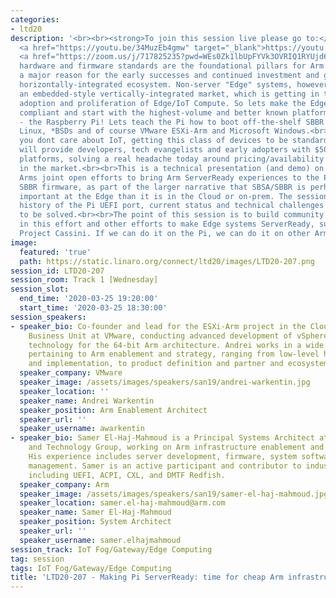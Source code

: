 ```yaml
---
categories:
- ltd20
description: '<br><br><strong>To join this session live please go to:</strong><br><ul><li>YouTube:
  <a href="https://youtu.be/34MuzEb4gmw" target="_blank">https://youtu.be/34MuzEb4gmw</a></li><li>Zoom:
  <a href="https://zoom.us/j/717825235?pwd=WEs0Zk1lbUpFYVk3OVRIQ1RYUjd6UT09" target="_blank">https://zoom.us/j/717825235?pwd=WEs0Zk1lbUpFYVk3OVRIQ1RYUjd6UT09</a></li></ul><br><br>DESCRIPTION<br>Arm
  hardware and firmware standards are the foundational pillars for Arm servers, and
  a major reason for the early successes and continued investment and growth of this
  horizontally-integrated ecosystem. Non-server "Edge" systems, however, are still
  an embedded-style vertically-integrated market, which is getting in the way of massive
  adoption and proliferation of Edge/IoT Compute. So lets make the Edge systems standards
  compliant and start with the highest-volume and better known platform of them all
  - the Raspberry Pi! Lets teach the Pi how to boot off-the-shelf SBBR -compliant
  Linux, *BSDs and of course VMware ESXi-Arm and Microsoft Windows.<br><br>Even if
  you dont care about IoT, getting this class of devices to be standards-compliant
  will provide developers, tech evangelists and early adopters with $50-$100 ServerReady
  platforms, solving a real headache today around pricing/availability of systems
  in the market.<br><br>This is a technical presentation (and demo) on VMwares and
  Arms joint open efforts to bring Arm ServerReady experiences to the Pi 4 as community-developed
  SBBR firmware, as part of the larger narrative that SBSA/SBBR is perhaps even more
  important at the Edge than it is in the Cloud or on-prem. The session covers the
  history of the Pi UEFI port, current status and technical challenges that remain
  to be solved.<br><br>The point of this session is to build community interest/participation
  in this effort and other efforts to make Edge systems ServerReady, such as Arms
  Project Cassini. If we can do it on the Pi, we can do it on other Arm boards too.'
image:
  featured: 'true'
  path: https://static.linaro.org/connect/ltd20/images/LTD20-207.png
session_id: LTD20-207
session_room: Track 1 [Wednesday]
session_slot:
  end_time: '2020-03-25 19:20:00'
  start_time: '2020-03-25 18:30:00'
session_speakers:
- speaker_bio: Co-founder and lead for the ESXi-Arm project in the Cloud Platform
    Business Unit at VMware, conducting advanced development of vSphere hypervisor
    technology for the 64-bit Arm architecture. Andrei works in a wide range of directions
    pertaining to Arm enablement and strategy, ranging from low-level hypervisor design
    and implementation, to product definition and partner and ecosystem engagement.
  speaker_company: VMware
  speaker_image: /assets/images/speakers/san19/andrei-warkentin.jpg
  speaker_location: ''
  speaker_name: Andrei Warkentin
  speaker_position: Arm Enablement Architect
  speaker_url: ''
  speaker_username: awarkentin
- speaker_bio: Samer El-Haj-Mahmoud is a Principal Systems Architect at Arm Architecture
    and Technology Group, working on Arm infrastructure enablement and industry standards.
    His experience includes server development, firmware, system software, and hardware
    management. Samer is an active participant and contributor to industry standards,
    including UEFI, ACPI, CXL, and DMTF Redfish.
  speaker_company: Arm
  speaker_image: /assets/images/speakers/san19/samer-el-haj-mahmoud.jpg
  speaker_location: samer.el-haj-mahmoud@arm.com
  speaker_name: Samer El-Haj-Mahmoud
  speaker_position: System Architect
  speaker_url: ''
  speaker_username: samer.elhajmahmoud
session_track: IoT Fog/Gateway/Edge Computing
tag: session
tags: IoT Fog/Gateway/Edge Computing
title: 'LTD20-207 - Making Pi ServerReady: time for cheap Arm infrastructure be standards-compliant'
---
```

